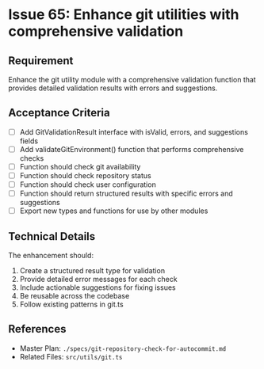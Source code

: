 # Issue 65: Enhance git utilities with comprehensive validation

## Requirement
Enhance the git utility module with a comprehensive validation function that provides detailed validation results with errors and suggestions.

## Acceptance Criteria
- [ ] Add GitValidationResult interface with isValid, errors, and suggestions fields
- [ ] Add validateGitEnvironment() function that performs comprehensive checks
- [ ] Function should check git availability
- [ ] Function should check repository status
- [ ] Function should check user configuration
- [ ] Function should return structured results with specific errors and suggestions
- [ ] Export new types and functions for use by other modules

## Technical Details
The enhancement should:
1. Create a structured result type for validation
2. Provide detailed error messages for each check
3. Include actionable suggestions for fixing issues
4. Be reusable across the codebase
5. Follow existing patterns in git.ts

## References
- Master Plan: `./specs/git-repository-check-for-autocommit.md`
- Related Files: `src/utils/git.ts`